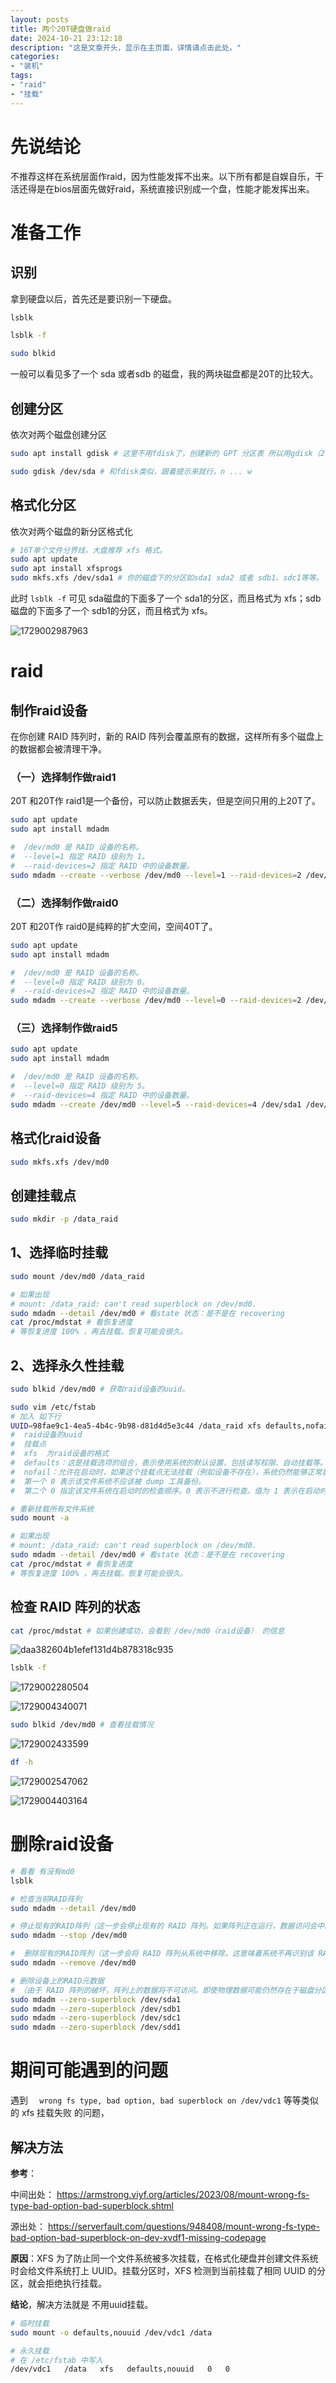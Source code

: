 ```yaml
---
layout: posts
title: 两个20T硬盘做raid
date: 2024-10-21 23:12:18
description: "这是文章开头，显示在主页面，详情请点击此处。"
categories: 
- "装机"
tags:
- "raid"
- "挂载"
---
```




# 先说结论

不推荐这样在系统层面作raid，因为性能发挥不出来。以下所有都是自娱自乐，干活还得是在bios层面先做好raid，系统直接识别成一个盘，性能才能发挥出来。



# 准备工作

## 识别

拿到硬盘以后，首先还是要识别一下硬盘。

```sh
lsblk

lsblk -f

sudo blkid
```

一般可以看见多了一个 sda 或者sdb 的磁盘，我的两块磁盘都是20T的比较大。

## 创建分区

依次对两个磁盘创建分区

```sh
sudo apt install gdisk # 这里不用fdisk了，创建新的 GPT 分区表 所以用gdisk（2T分界线）。

sudo gdisk /dev/sda # 和fdisk类似，跟着提示来就行，n ... w 
```

## 格式化分区

依次对两个磁盘的新分区格式化

```sh
# 16T单个文件分界线，大盘推荐 xfs 格式。
sudo apt update
sudo apt install xfsprogs
sudo mkfs.xfs /dev/sda1 # 你的磁盘下的分区如sda1 sda2 或者 sdb1、sdc1等等。
```

此时 `lsblk -f` 可见 sda磁盘的下面多了一个 sda1的分区，而且格式为 xfs；sdb磁盘的下面多了一个 sdb1的分区，而且格式为 xfs。

![1729002987963](%E4%B8%A4%E4%B8%AA20T%E7%A1%AC%E7%9B%98%E5%81%9Araid/1729002987963.jpg)





# raid

## 制作raid设备

在你创建 RAID  阵列时，新的 RAID 阵列会覆盖原有的数据，这样所有多个磁盘上的数据都会被清理干净。

### （一）选择制作做raid1

20T 和20T作 raid1是一个备份，可以防止数据丢失，但是空间只用的上20T了。

```sh
sudo apt update
sudo apt install mdadm

#  /dev/md0 是 RAID 设备的名称。
#  --level=1 指定 RAID 级别为 1。
#  --raid-devices=2 指定 RAID 中的设备数量。
sudo mdadm --create --verbose /dev/md0 --level=1 --raid-devices=2 /dev/sda1 /dev/sdb1
```

### （二）选择制作做raid0

20T 和20T作 raid0是纯粹的扩大空间，空间40T了。

```sh
sudo apt update
sudo apt install mdadm

#  /dev/md0 是 RAID 设备的名称。
#  --level=0 指定 RAID 级别为 0。
#  --raid-devices=2 指定 RAID 中的设备数量。
sudo mdadm --create --verbose /dev/md0 --level=0 --raid-devices=2 /dev/sda1 /dev/sdb1
```

### （三）选择制作做raid5

```sh
sudo apt update
sudo apt install mdadm

#  /dev/md0 是 RAID 设备的名称。
#  --level=0 指定 RAID 级别为 5。
#  --raid-devices=4 指定 RAID 中的设备数量。
sudo mdadm --create /dev/md0 --level=5 --raid-devices=4 /dev/sda1 /dev/sdb1 /dev/sdc1 /dev/sdd1
```



## 格式化raid设备

```sh
sudo mkfs.xfs /dev/md0
```

## 创建挂载点

```sh
sudo mkdir -p /data_raid
```

## 1、选择临时挂载

```sh
sudo mount /dev/md0 /data_raid

# 如果出现 
# mount: /data_raid: can't read superblock on /dev/md0.
sudo mdadm --detail /dev/md0 # 看state 状态：是不是在 recovering
cat /proc/mdstat # 看恢复进度
# 等恢复进度 100% ，再去挂载。恢复可能会很久。
```

## 2、选择永久性挂载

```sh
sudo blkid /dev/md0 # 获取raid设备的uuid。

sudo vim /etc/fstab
# 加入 如下行
UUID=98fae9c1-4ea5-4b4c-9b98-d81d4d5e3c44 /data_raid xfs defaults,nofail 0 0
#  raid设备的uuid 
#  挂载点
#  xfs  为raid设备的格式
#  defaults：这是挂载选项的组合，表示使用系统的默认设置，包括读写权限、自动挂载等。
#  nofail：允许在启动时，如果这个挂载点无法挂载（例如设备不存在），系统仍然能够正常启动。没有这个选项，系统可能会在挂载失败时停止启动。
#  第一个 0 表示该文件系统不应该被 dump 工具备份。
#  第二个 0 指定该文件系统在启动时的检查顺序。0 表示不进行检查。值为 1 表示在启动时优先检查该文件系统，值为 2 表示依次检查。

# 重新挂载所有文件系统
sudo mount -a

# 如果出现 
# mount: /data_raid: can't read superblock on /dev/md0.
sudo mdadm --detail /dev/md0 # 看state 状态：是不是在 recovering
cat /proc/mdstat # 看恢复进度
# 等恢复进度 100% ，再去挂载。恢复可能会很久。
```

## 检查 RAID 阵列的状态

```sh
cat /proc/mdstat # 如果创建成功，会看到 /dev/md0（raid设备） 的信息
```

![daa382604b1efef131d4b878318c935](%E4%B8%A4%E4%B8%AA20T%E7%A1%AC%E7%9B%98%E5%81%9Araid/daa382604b1efef131d4b878318c935.png)

```sh
lsblk -f
```

![1729002280504](%E4%B8%A4%E4%B8%AA20T%E7%A1%AC%E7%9B%98%E5%81%9Araid/1729002280504.jpg)

![1729004340071](%E4%B8%A4%E4%B8%AA20T%E7%A1%AC%E7%9B%98%E5%81%9Araid/1729004340071.jpg)

```sh
sudo blkid /dev/md0 # 查看挂载情况
```

![1729002433599](%E4%B8%A4%E4%B8%AA20T%E7%A1%AC%E7%9B%98%E5%81%9Araid/1729002433599.jpg)

```sh
df -h 
```

![1729002547062](%E4%B8%A4%E4%B8%AA20T%E7%A1%AC%E7%9B%98%E5%81%9Araid/1729002547062.jpg)

![1729004403164](%E4%B8%A4%E4%B8%AA20T%E7%A1%AC%E7%9B%98%E5%81%9Araid/1729004403164.jpg)





# 删除raid设备

```sh
# 看看 有没有md0
lsblk

# 检查当前RAID阵列
sudo mdadm --detail /dev/md0 

# 停止现有的RAID阵列（这一步会停止现有的 RAID 阵列。如果阵列正在运行，数据访问会中断。）
sudo mdadm --stop /dev/md0

#  删除现有的RAID阵列（这一步会将 RAID 阵列从系统中移除，这意味着系统不再识别该 RAID 阵列。）
sudo mdadm --remove /dev/md0

# 删除设备上的RAID元数据
# （由于 RAID 阵列的破坏，阵列上的数据将不可访问。即使物理数据可能仍然存在于磁盘分区中，但由于没有 RAID 的支持，无法直接访问和恢复这些数据。）
sudo mdadm --zero-superblock /dev/sda1
sudo mdadm --zero-superblock /dev/sdb1
sudo mdadm --zero-superblock /dev/sdc1
sudo mdadm --zero-superblock /dev/sdd1

```





# 期间可能遇到的问题

遇到 `  wrong fs type, bad option, bad superblock on /dev/vdc1` 等等类似的 xfs 挂载失败 的问题，

## 解决方法

**参考**：

中间出处：	https://armstrong.viyf.org/articles/2023/08/mount-wrong-fs-type-bad-option-bad-superblock.shtml

源出处：	https://serverfault.com/questions/948408/mount-wrong-fs-type-bad-option-bad-superblock-on-dev-xvdf1-missing-codepage

**原因**：XFS 为了防止同一个文件系统被多次挂载，在格式化硬盘并创建文件系统时会给文件系统打上 UUID。挂载分区时，XFS 检测到当前挂载了相同 UUID 的分区，就会拒绝执行挂载。

**结论**，解决方法就是 不用uuid挂载。

```sh
# 临时挂载
sudo mount -o defaults,nouuid /dev/vdc1 /data

# 永久挂载
# 在 /etc/fstab 中写入
/dev/vdc1   /data   xfs   defaults,nouuid   0   0

```

